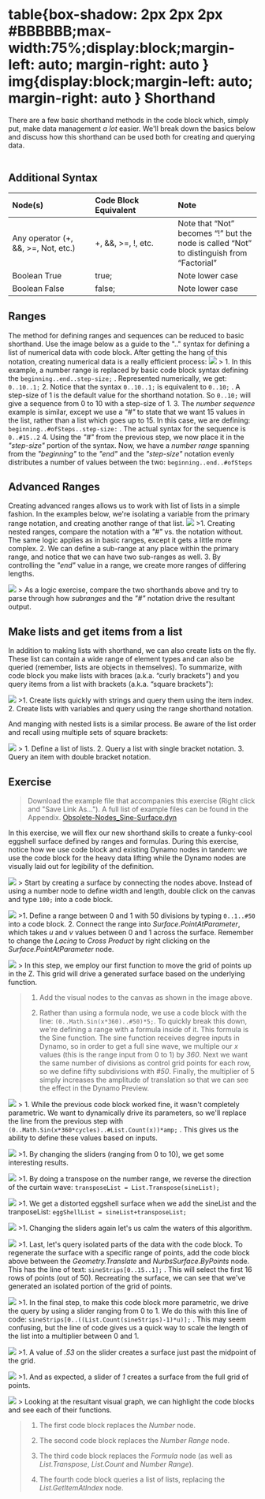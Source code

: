 table{box-shadow: 2px 2px 2px \#BBBBBB;max-width:75%;display:block;margin-left: auto; margin-right: auto }
img{display:block;margin-left: auto; margin-right: auto }
Shorthand
=========

There are a few basic shorthand methods in the code block which, simply put, make data management *a lot* easier. We'll break down the basics below and discuss how this shorthand can be used both for creating and querying data.

<table>
<tbody>
<tr class="odd">
</tr>
<tr class="even">
</tr>
<tr class="odd">
</tr>
<tr class="even">
</tr>
<tr class="odd">
</tr>
<tr class="even">
</tr>
<tr class="odd">
</tr>
<tr class="even">
</tr>
</tbody>
</table>

Additional Syntax
-----------------

<table>
<colgroup>
<col width="33%" />
<col width="33%" />
<col width="33%" />
</colgroup>
<thead>
<tr class="header">
<th align="left">Node(s)</th>
<th align="left">Code Block Equivalent</th>
<th align="left">Note</th>
</tr>
</thead>
<tbody>
<tr class="odd">
<td align="left">Any operator (+, &amp;&amp;, &gt;=, Not, etc.)</td>
<td align="left">+, &amp;&amp;, &gt;=, !, etc.</td>
<td align="left">Note that “Not” becomes “!” but the node is called “Not” to distinguish from “Factorial”</td>
</tr>
<tr class="even">
<td align="left">Boolean True</td>
<td align="left">true;</td>
<td align="left">Note lower case</td>
</tr>
<tr class="odd">
<td align="left">Boolean False</td>
<td align="left">false;</td>
<td align="left">Note lower case</td>
</tr>
</tbody>
</table>

Ranges
------

The method for defining ranges and sequences can be reduced to basic shorthand. Use the image below as a guide to the ".." syntax for defining a list of numerical data with code block. After getting the hang of this notation, creating numerical data is a really efficient process: ![](images/7-3/obsolete02.png) &gt; 1. In this example, a number range is replaced by basic code block syntax defining the `beginning..end..step-size;` . Represented numerically, we get: `0..10..1;` 2. Notice that the syntax `0..10..1;` is equivalent to `0..10;` . A step-size of 1 is the default value for the shorthand notation. So `0..10;` will give a sequence from 0 to 10 with a step-size of 1. 3. The *number sequence* example is similar, except we use a *"\#"* to state that we want 15 values in the list, rather than a list which goes up to 15. In this case, we are defining: `beginning..#ofSteps..step-size:` . The actual syntax for the sequence is `0..#15..2` 4. Using the *"\#"* from the previous step, we now place it in the *"step-size"* portion of the syntax. Now, we have a *number range* spanning from the *"beginning"* to the *"end"* and the *"step-size"* notation evenly distributes a number of values between the two: `beginning..end..#ofSteps`

Advanced Ranges
---------------

Creating advanced ranges allows us to work with list of lists in a simple fashion. In the examples below, we're isolating a variable from the primary range notation, and creating another range of that list. ![](images/7-3/03.png) &gt;1. Creating nested ranges, compare the notation with a *"\#"* vs. the notation without. The same logic applies as in basic ranges, except it gets a little more complex. 2. We can define a sub-range at any place within the primary range, and notice that we can have two sub-ranges as well. 3. By controlling the *"end"* value in a range, we create more ranges of differing lengths.

![](images/7-3/02.png) &gt; As a logic exercise, compare the two shorthands above and try to parse through how *subranges* and the *"\#"* notation drive the resultant output.

Make lists and get items from a list
------------------------------------

In addition to making lists with shorthand, we can also create lists on the fly. These list can contain a wide range of element types and can also be queried (remember, lists are objects in themselves). To summarize, with code block you make lists with braces (a.k.a. “curly brackets”) and you query items from a list with brackets (a.k.a. “square brackets”):

![](images/7-3/cbn07.png) &gt;1. Create lists quickly with strings and query them using the item index. 2. Create lists with variables and query using the range shorthand notation.

And manging with nested lists is a similar process. Be aware of the list order and recall using multiple sets of square brackets:

![](images/7-3/cbn08.png) &gt; 1. Define a list of lists. 2. Query a list with single bracket notation. 3. Query an item with double bracket notation.

Exercise
--------

> Download the example file that accompanies this exercise (Right click and "Save Link As..."). A full list of example files can be found in the Appendix. [Obsolete-Nodes\_Sine-Surface.dyn](datasets/7-3/Obsolete-Nodes_Sine-Surface.dyn)

In this exercise, we will flex our new shorthand skills to create a funky-cool eggshell surface defined by ranges and formulas. During this exercise, notice how we use code block and existing Dynamo nodes in tandem: we use the code block for the heavy data lifting while the Dynamo nodes are visually laid out for legibility of the definition.

![](images/7-3/Exercise/13.png) &gt; Start by creating a surface by connecting the nodes above. Instead of using a number node to define width and length, double click on the canvas and type `100;` into a code block.

![](images/7-3/Exercise/12.png) &gt;1. Define a range between 0 and 1 with 50 divisions by typing `0..1..#50` into a code block. 2. Connect the range into *Surface.PointAtParameter*, which takes *u* and *v* values between 0 and 1 across the surface. Remember to change the *Lacing* to *Cross Product* by right clicking on the *Surface.PointAtParameter* node.

![](images/7-3/Exercise/11.png) &gt; In this step, we employ our first function to move the grid of points up in the Z. This grid will drive a generated surface based on the underlying function.

> 1.  Add the visual nodes to the canvas as shown in the image above.
>
> 2.  Rather than using a formula node, we use a code block with the line: `(0..Math.Sin(x*360)..#50)*5;`. To quickly break this down, we're defining a range with a formula inside of it. This formula is the Sine function. The sine function receives degree inputs in Dynamo, so in order to get a full sine wave, we multiple our *x* values (this is the range input from 0 to 1) by *360*. Next we want the same number of divisions as control grid points for each row, so we define fifty subdivisions with *\#50*. Finally, the multiplier of 5 simply increases the amplitude of translation so that we can see the effect in the Dynamo Preview.
>
![](images/7-3/Exercise/06.png) &gt; 1. While the previous code block worked fine, it wasn't completely parametric. We want to dynamically drive its parameters, so we'll replace the line from the previous step with `(0..Math.Sin(x*360*cycles)..#List.Count(x))*amp;` . This gives us the ability to define these values based on inputs.

![](images/7-3/Exercise/10.png) &gt;1. By changing the sliders (ranging from 0 to 10), we get some interesting results.

![](images/7-3/Exercise/09.png) &gt;1. By doing a transpose on the number range, we reverse the direction of the curtain wave: `transposeList = List.Transpose(sineList);`

![](images/7-3/Exercise/07.png) &gt;1. We get a distorted eggshell surface when we add the sineList and the tranposeList: `eggShellList = sineList+transposeList;`

![](images/7-3/Exercise/05.png) &gt;1. Changing the sliders again let's us calm the waters of this algorithm.

![](images/7-3/Exercise/04.png) &gt;1. Last, let's query isolated parts of the data with the code block. To regenerate the surface with a specific range of points, add the code block above between the *Geometry.Translate* and *NurbsSurface.ByPoints* node. This has the line of text: `sineStrips[0..15..1];` . This will select the first 16 rows of points (out of 50). Recreating the surface, we can see that we've generated an isolated portion of the grid of points.

![](images/7-3/Exercise/03.png) &gt;1. In the final step, to make this code block more parametric, we drive the query by using a slider ranging from 0 to 1. We do this with this line of code: `sineStrips[0..((List.Count(sineStrips)-1)*u)];` . This may seem confusing, but the line of code gives us a quick way to scale the length of the list into a multiplier between 0 and 1.

![](images/7-3/Exercise/02.png) &gt;1. A value of *.53* on the slider creates a surface just past the midpoint of the grid.

![](images/7-3/Exercise/01.png) &gt;1. And as expected, a slider of *1* creates a surface from the full grid of points.

![](images/7-3/Exercise/00.png) &gt; Looking at the resultant visual graph, we can highlight the code blocks and see each of their functions.

> 1.  The first code block replaces the *Number* node.
>
> 2.  The second code block replaces the *Number Range* node.
>
> 3.  The third code block replaces the *Formula* node (as well as *List.Transpose*, *List.Count* and *Number Range*).
>
> 4.  The fourth code block queries a list of lists, replacing the *List.GetItemAtIndex* node.
>

